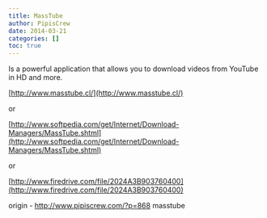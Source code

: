 ```yaml
---
title: MassTube
author: PipisCrew
date: 2014-03-21
categories: []
toc: true
---
```


Is a powerful application that allows you to download videos from YouTube in HD and more.

[http://www.masstube.cl/](http://www.masstube.cl/)

or

[http://www.softpedia.com/get/Internet/Download-Managers/MassTube.shtml](http://www.softpedia.com/get/Internet/Download-Managers/MassTube.shtml)

or

[http://www.firedrive.com/file/2024A3B903760400](http://www.firedrive.com/file/2024A3B903760400)

origin - http://www.pipiscrew.com/?p=868 masstube